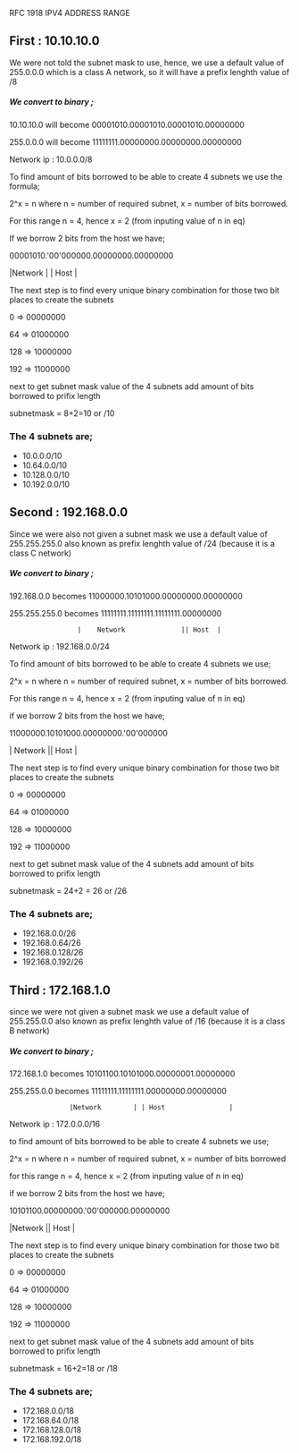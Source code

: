 RFC 1918 IPV4 ADDRESS RANGE

## First : 10.10.10.0

We were not told the subnet mask to use, hence, we use a default value of 255.0.0.0 which is a class A network, so it will have a prefix lenghth value of /8

##### We convert to binary ;

10.10.10.0 will become 00001010.00001010.00001010.00000000

255.0.0.0 will become  11111111.00000000.00000000.00000000

Network ip : 10.0.0.0/8

To find amount of bits borrowed to be able to create 4 subnets we use the formula;

2^x = n where n = number of required subnet, x = number of bits borrowed.

For this range n = 4, hence x = 2 (from inputing value of n in eq)

If we borrow 2 bits from the host we have;

00001010.'00'000000.00000000.00000000

|Network | | Host |

The next step is to find every unique binary combination for those two bit places to create the subnets

0 => 00000000

64 => 01000000

128 => 10000000

192 => 11000000

next to get subnet mask value of the 4 subnets add amount of bits borrowed to prifix length

subnetmask = 8+2=10 or /10

### The 4 subnets are;

* 10.0.0.0/10
* 10.64.0.0/10
* 10.128.0.0/10
* 10.192.0.0/10

## Second : 192.168.0.0

Since we were also not given a subnet mask we use a default value of 255.255.255.0 also known as prefix lenghth value of /24 (because it is a class C network)

##### We convert to binary ;

192.168.0.0 becomes 11000000.10101000.00000000.00000000

255.255.255.0 becomes 11111111.11111111.11111111.00000000

	                 |    Network              || Host  |
Network ip : 192.168.0.0/24

To find amount of bits borrowed to be able to create 4 subnets we use;

2^x = n where n = number of required subnet, x = number of bits borrowed.

For this range n = 4, hence x = 2 (from inputing value of n in eq)

if we borrow 2 bits from the host we have;

11000000.10101000.00000000.'00'000000

| Network || Host |

The next step is to find every unique binary combination for those two bit places to create the subnets

0 => 00000000

64 => 01000000

128 => 10000000

192 => 11000000

next to get subnet mask value of the 4 subnets add amount of bits borrowed to prifix length

subnetmask = 24+2 = 26 or /26

### The 4 subnets are;

* 192.168.0.0/26
* 192.168.0.64/26
* 192.168.0.128/26
* 192.168.0.192/26

## Third : 172.168.1.0

since we were not given a subnet mask we use a default value of 255.255.0.0 also known as prefix lenghth value of /16 (because it is a class B network)

##### We convert to binary ;

172.168.1.0 becomes 10101100.10101000.00000001.00000000

255.255.0.0 becomes 11111111.11111111.00000000.00000000

	               |Network        | | Host                |
Network ip : 172.0.0.0/16

to find amount of bits borrowed to be able to create 4 subnets we use;

2^x = n where n = number of required subnet, x = number of bits borrowed

for this range n = 4, hence x = 2 (from inputing value of n in eq)

if we borrow 2 bits from the host we have;

10101100.00000000.'00'000000.00000000

|Network || Host |

The next step is to find every unique binary combination for those two bit places to create the subnets

0 => 00000000

64 => 01000000

128 => 10000000

192 => 11000000

next to get subnet mask value of the 4 subnets add amount of bits borrowed to prifix length

subnetmask = 16+2=18 or /18

### The 4 subnets are;

* 172.168.0.0/18
* 172.168.64.0/18
* 172.168.128.0/18
* 172.168.192.0/18